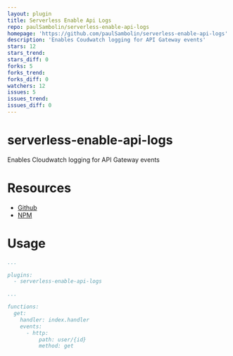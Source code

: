 ```yaml
---
layout: plugin
title: Serverless Enable Api Logs
repo: paulSambolin/serverless-enable-api-logs
homepage: 'https://github.com/paulSambolin/serverless-enable-api-logs'
description: 'Enables Coudwatch logging for API Gateway events'
stars: 12
stars_trend: 
stars_diff: 0
forks: 5
forks_trend: 
forks_diff: 0
watchers: 12
issues: 5
issues_trend: 
issues_diff: 0
---
```



# serverless-enable-api-logs
Enables Cloudwatch logging for API Gateway events

# Resources
- [Github](https://github.com/paulSambolin/serverless-enable-api-logs)
- [NPM](https://www.npmjs.com/package/serverless-enable-api-logs)

# Usage
```yaml
...

plugins:
  - serverless-enable-api-logs

...

functions:
  get:
    handler: index.handler
    events:
      - http:
          path: user/{id}
          method: get
```
